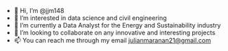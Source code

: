 - 👋 Hi, I’m @jjm148
- 👀 I’m interested in data science and civil engineering
- 🌱 I’m currently a Data Analyst for the Energy and Sustainability industry
- 💞️ I’m looking to collaborate on any innovative and interesting projects
- 📫 You can reach me through my email julianmaranan21@gmail.com

<!---
jjm148/jjm148 is a ✨ special ✨ repository because its `README.md` (this file) appears on your GitHub profile.
You can click the Preview link to take a look at your changes.
--->
